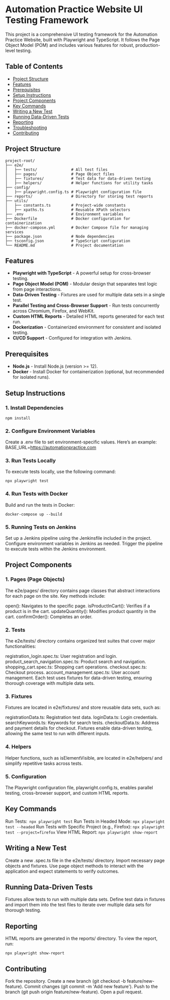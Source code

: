 # Automation Practice Website UI Testing Framework

This project is a comprehensive UI testing framework for the Automation Practice Website, built with Playwright and TypeScript. It follows the Page Object Model (POM) and includes various features for robust, production-level testing.

## Table of Contents

- [Project Structure](#project-structure)
- [Features](#features)
- [Prerequisites](#prerequisites)
- [Setup Instructions](#setup-instructions)
- [Project Components](#project-components)
- [Key Commands](#key-commands)
- [Writing a New Test](#writing-a-new-test)
- [Running Data-Driven Tests](#running-data-driven-tests)
- [Reporting](#reporting)
- [Troubleshooting](#troubleshooting)
- [Contributing](#contributing)

## Project Structure

```plaintext
project-root/
├── e2e/
│   ├── tests/               # All test files
│   ├── pages/               # Page Object files
│   ├── fixtures/            # Test data for data-driven testing
│   ├── helpers/             # Helper functions for utility tasks
├── config/
│   ├── playwright.config.ts # Playwright configuration file
├── reports/                 # Directory for storing test reports
├── utils/
│   ├── constants.ts         # Project-wide constants
│   ├── xpaths.ts            # Reusable XPath selectors
├── .env                     # Environment variables
├── Dockerfile               # Docker configuration for containerization
├── docker-compose.yml       # Docker Compose file for managing services
├── package.json             # Node dependencies
├── tsconfig.json            # TypeScript configuration
└── README.md                # Project documentation
```

## Features
- **Playwright with TypeScript** - A powerful setup for cross-browser testing.
- **Page Object Model (POM)** - Modular design that separates test logic from page interactions.
- **Data-Driven Testing** - Fixtures are used for multiple data sets in a single test.
- **Parallel Testing and Cross-Browser Support** - Run tests concurrently across Chromium, Firefox, and WebKit.
- **Custom HTML Reports** - Detailed HTML reports generated for each test run.
- **Dockerization** - Containerized environment for consistent and isolated testing.
- **CI/CD Support** - Configured for integration with Jenkins.

## Prerequisites

- **Node.js** - Install Node.js (version >= 12).
- **Docker** - Install Docker for containerization (optional, but recommended for isolated runs).

## Setup Instructions
### 1. Install Dependencies
`npm install   `


### 2. Configure Environment Variables
Create a .env file to set environment-specific values. Here’s an example:
BASE_URL=https://automationpractice.com
### 3. Run Tests Locally
To execute tests locally, use the following command:


`npx playwright test`
### 4. Run Tests with Docker
Build and run the tests in Docker:


`docker-compose up --build`
### 5. Running Tests on Jenkins
Set up a Jenkins pipeline using the Jenkinsfile included in the project.
Configure environment variables in Jenkins as needed.
Trigger the pipeline to execute tests within the Jenkins environment.
## Project Components
### 1. Pages (Page Objects)
The e2e/pages/ directory contains page classes that abstract interactions for each page on the site. Key methods include:

open(): Navigates to the specific page.
isProductInCart(): Verifies if a product is in the cart.
updateQuantity(): Modifies product quantity in the cart.
confirmOrder(): Completes an order.
### 2. Tests
The e2e/tests/ directory contains organized test suites that cover major functionalities:

registration_login.spec.ts: User registration and login.
product_search_navigation.spec.ts: Product search and navigation.
shopping_cart.spec.ts: Shopping cart operations.
checkout.spec.ts: Checkout process.
account_management.spec.ts: User account management.
Each test uses fixtures for data-driven testing, ensuring thorough coverage with multiple data sets.

### 3. Fixtures
Fixtures are located in e2e/fixtures/ and store reusable data sets, such as:

registrationData.ts: Registration test data.
loginData.ts: Login credentials.
searchKeywords.ts: Keywords for search tests.
checkoutData.ts: Address and payment details for checkout.
Fixtures enable data-driven testing, allowing the same test to run with different inputs.

### 4. Helpers
Helper functions, such as isElementVisible, are located in e2e/helpers/ and simplify repetitive tasks across tests.

### 5. Configuration
The Playwright configuration file, playwright.config.ts, enables parallel testing, cross-browser support, and custom HTML reports.

## Key Commands
Run Tests:` npx playwright test`
Run Tests in Headed Mode: `npx playwright test --headed`
Run Tests with Specific Project (e.g., Firefox): `npx playwright test --project=firefox`
View HTML Report: `npx playwright show-report`
## Writing a New Test
Create a new .spec.ts file in the e2e/tests/ directory.
Import necessary page objects and fixtures.
Use page object methods to interact with the application and expect statements to verify outcomes.
## Running Data-Driven Tests
Fixtures allow tests to run with multiple data sets. Define test data in fixtures and import them into the test files to iterate over multiple data sets for thorough testing.

## Reporting
HTML reports are generated in the reports/ directory. To view the report, run:


`npx playwright show-report`

## Contributing
Fork the repository.
Create a new branch (git checkout -b feature/new-feature).
Commit changes (git commit -m 'Add new feature').
Push to the branch (git push origin feature/new-feature).
Open a pull request.